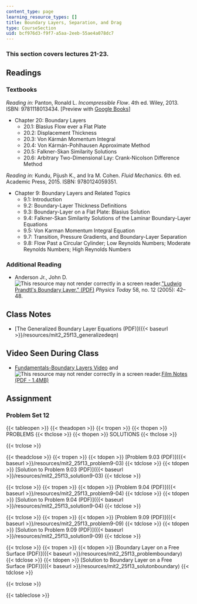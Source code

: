 ```yaml
---
content_type: page
learning_resource_types: []
title: Boundary Layers, Separation, and Drag
type: CourseSection
uid: bcf976d3-f9f7-a5aa-2eeb-55ae4a078dc7
---
```


### This section covers lectures 21-23.

Readings
--------

### Textbooks

_Reading in:_ Panton, Ronald L. _Incompressible Flow_. 4th ed. Wiley, 2013. ISBN: 9781118013434. \[Preview with [Google Books](http://books.google.com/books?id=sa4eAAAAQBAJ&pg=PAfrontcover)\]

*   Chapter 20: Boundary Layers
    *   20.1: Blasius Flow ever a Flat Plate
    *   20.2: Displacement Thickness
    *   20.3: Von Kármán Momentum Integral
    *   20.4: Von Kármán-Pohlhausen Approximate Method
    *   20.5: Falkner-Skan Similarity Solutions
    *   20.6: Arbitrary Two-Dimensional Lay: Crank-Nicolson Difference Method

_Reading in:_ Kundu, Pijush K., and Ira M. Cohen. _Fluid Mechanics_. 6th ed. Academic Press, 2015. ISBN: 9780124059351.

*   Chapter 9: Boundary Layers and Related Topics
    *   9.1: Introduction
    *   9.2: Boundary-Layer Thickness Definitions
    *   9.3: Boundary-Layer on a Flat Plate: Blasius Solution
    *   9.4: Falkner-Skan Similarity Solutions of the Laminar Boundary-Layer Equations
    *   9.5: Von Karman Momentum Integral Equation
    *   9.7: Transition, Pressure Gradients, and Boundary-Layer Separation
    *   9.8: Flow Past a Circular Cylinder; Low Reynolds Numbers; Moderate Reynolds Numbers; High Reynolds Numbers

### Additional Reading

*   Anderson Jr., John D. ![This resource may not render correctly in a screen reader.](/images/inacessible.gif)["Ludwig Prandtl's Boundary Layer." (PDF)](http://www.aps.org/units/dfd/resources/upload/prandtl_vol58no12p42_48.pdf) _Physics Today_ 58, no. 12 (2005): 42–48.

Class Notes
-----------

*   [The Generalized Boundary Layer Equations (PDF)]({{< baseurl >}}/resources/mit2_25f13_generalizedeqn)

Video Seen During Class
-----------------------

*   [Fundamentals-Boundary Layers Video](https://youtu.be/wMxK2GtFFq0) and ![This resource may not render correctly in a screen reader.](/images/inacessible.gif)[Film Notes (PDF - 1.4MB)](http://web.mit.edu/hml/ncfmf/10FBL.pdf)

Assignment
----------

### Problem Set 12

{{< tableopen >}}
{{< theadopen >}}
{{< tropen >}}
{{< thopen >}}
PROBLEMS
{{< thclose >}}
{{< thopen >}}
SOLUTIONS
{{< thclose >}}

{{< trclose >}}

{{< theadclose >}}
{{< tropen >}}
{{< tdopen >}}
[Problem 9.03 (PDF)]({{< baseurl >}}/resources/mit2_25f13_problem9-03)
{{< tdclose >}}
{{< tdopen >}}
[Solution to Problem 9.03 (PDF)]({{< baseurl >}}/resources/mit2_25f13_solution9-03)
{{< tdclose >}}

{{< trclose >}}
{{< tropen >}}
{{< tdopen >}}
[Problem 9.04 (PDF)]({{< baseurl >}}/resources/mit2_25f13_problem9-04)
{{< tdclose >}}
{{< tdopen >}}
[Solution to Problem 9.04 (PDF)]({{< baseurl >}}/resources/mit2_25f13_solution9-04)
{{< tdclose >}}

{{< trclose >}}
{{< tropen >}}
{{< tdopen >}}
[Problem 9.09 (PDF)]({{< baseurl >}}/resources/mit2_25f13_problem9-09)
{{< tdclose >}}
{{< tdopen >}}
[Solution to Problem 9.09 (PDF)]({{< baseurl >}}/resources/mit2_25f13_solution9-09)
{{< tdclose >}}

{{< trclose >}}
{{< tropen >}}
{{< tdopen >}}
[Boundary Layer on a Free Surface (PDF)]({{< baseurl >}}/resources/mit2_25f13_problemboundary)
{{< tdclose >}}
{{< tdopen >}}
[Solution to Boundary Layer on a Free Surface (PDF)]({{< baseurl >}}/resources/mit2_25f13_solutonboundary)
{{< tdclose >}}

{{< trclose >}}

{{< tableclose >}}